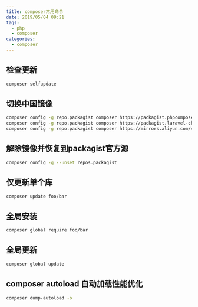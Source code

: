 ```yaml
---
title: composer常用命令
date: 2019/05/04 09:21
tags:
  - php
  - composer
categories:
  - composer
---
```


## 检查更新

```bash
composer selfupdate
```

## 切换中国镜像

```bash
composer config -g repo.packagist composer https://packagist.phpcomposer.com    # phpcomposer镜像         已停用
composer config -g repo.packagist composer https://packagist.laravel-china.org  # Laravel China镜像       已停用
composer config -g repo.packagist composer https://mirrors.aliyun.com/composer  # 阿里云Composer全量镜像   建议使用
```

## 解除镜像并恢复到packagist官方源

```bash
composer config -g --unset repos.packagist
```

## 仅更新单个库

```bash
composer update foo/bar
```

## 全局安装

```bash
composer global require foo/bar
```

## 全局更新

```bash
composer global update
```

## composer autoload 自动加载性能优化

```bash
composer dump-autoload -o
```